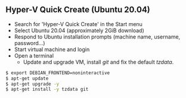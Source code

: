 ## Hyper-V Quick Create (Ubuntu 20.04)

* Search for 'Hyper-V Quick Create' in the Start menu
* Select Ubuntu 20.04 (approximately 2GiB download)
* Respond to Ubuntu installation prompts (machine name, username, password...)
* Start virtual machine and login
* Open a terminal
  * Update and upgrade VM, install _git_ and fix the default _tzdata_.
```bash
$ export DEBIAN_FRONTEND=noninteractive
$ apt-get update
$ apt-get upgrade -y
$ apt-get install -y tzdata git
```